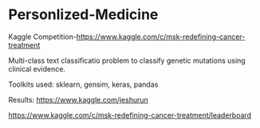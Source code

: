 # Personlized-Medicine
Kaggle Competition-https://www.kaggle.com/c/msk-redefining-cancer-treatment

Multi-class text classificatio problem to classify genetic mutations using clinical evidence. 

Toolkits used:
sklearn, gensim, keras, pandas


Results:
https://www.kaggle.com/jeshurun

https://www.kaggle.com/c/msk-redefining-cancer-treatment/leaderboard

